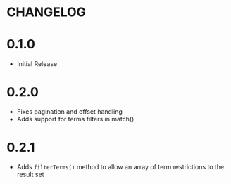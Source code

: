 CHANGELOG
=========

# 0.1.0 
* Initial Release

# 0.2.0
* Fixes pagination and offset handling
* Adds support for terms filters in match()

# 0.2.1
* Adds `filterTerms()` method to allow an array of term restrictions to the result set
